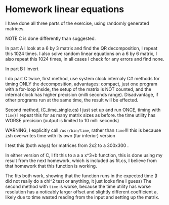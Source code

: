 Homework linear equations
===========
I have done all three parts of the exercise, using randomly generated matrices.

NOTE C is done differently than suggested.

In part A I look at a 6 by 3 matrix and find the QR decomposition, I repeat this 1024 times. I also solve random linear equations on a 6 by 6 matrix, I also repeat this 1024 times, in all cases I check for any errors and find none.

In part B I invert

I do part C twice, first method, use system clock internaly C# methods for timing ONLY the decomposition, advantages: compact, just one program with a for-loop inside, the setup of the matrix is NOT counted, and the internal clock has higher precision (milli seconds range). Disadvantage, if other programs run at the same time, the result will be effected.

Second method, (C_time_single.cs) I just set up and run ONCE, timing with `time`) I repeat this for as many matrix sizes as before. the time utility has WORSE precision (output is limited to 10 milli seconds)

WARNING, I explicitly call `/usr/bin/time`, rather than `time`!!! this is because zsh overwrites time with its own (far inferior) version

I test this (both ways) for matrices from 2x2 to a 300x300 .

In either version of C, I fit this to a a a x^3+b function, this is done using my result from the next homework, which is included as fit.cs, I believe from that homework that this function is working.

The fits both work, showing that the function runs in the expected time (I did not really do a chi^2 test or anything, it just looks fine I guess) The second method with `time` is worse, because the time utility has worse resolution has a noticably larger offset and slightly different coefficient a, likely due to time wasted reading from the input and setting up the matrix.
